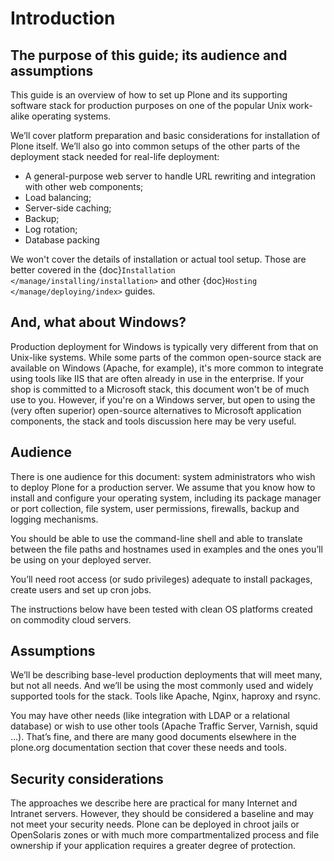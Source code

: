 # Introduction

## The purpose of this guide; its audience and assumptions

This guide is an overview of how to set up Plone and its supporting software stack for production purposes on one of the popular Unix work-alike operating systems.

We’ll cover platform preparation and basic considerations for installation of Plone itself.
We’ll also go into common setups of the other parts of the deployment stack needed for real-life deployment:

- A general-purpose web server to handle URL rewriting and integration with other web components;
- Load balancing;
- Server-side caching;
- Backup;
- Log rotation;
- Database packing

We won't cover the details of installation or actual tool setup.
Those are better covered in the {doc}`Installation </manage/installing/installation>` and other {doc}`Hosting </manage/deploying/index>` guides.

## And, what about Windows?

Production deployment for Windows is typically very different from that on Unix-like systems.
While some parts of the common open-source stack are available on Windows (Apache, for example), it's more common to integrate
using tools like IIS that are often already in use in the enterprise.
If your shop is committed to a Microsoft stack, this document won't be of much use to you.
However, if you're on a Windows server, but open to using the (very often superior) open-source alternatives to Microsoft application components, the stack and tools discussion here may be very useful.

## Audience

There is one audience for this document: system administrators who wish to deploy Plone for a production server.
We assume that you know how to install and configure your operating system, including its package manager or port
collection, file system, user permissions, firewalls, backup and logging mechanisms.

You should be able to use the command-line shell and able to translate between the file paths and hostnames used in examples and the ones you’ll be using on your deployed server.

You’ll need root access (or sudo privileges) adequate to install packages, create users and set up cron jobs.

The instructions below have been tested with clean OS platforms created on commodity cloud servers.

## Assumptions

We’ll be describing base-level production deployments that will meet many, but not all needs.
And we’ll be using the most commonly used and widely supported tools for the stack. Tools like Apache, Nginx, haproxy and rsync.

You may have other needs (like integration with LDAP or a relational database) or wish to use other tools (Apache Traffic Server, Varnish, squid …). That’s fine, and there are many good documents elsewhere in the plone.org documentation section that cover these needs and tools.

## Security considerations

The approaches we describe here are practical for many Internet and Intranet servers.
However, they should be considered a baseline and may not meet your security needs.
Plone can be deployed in chroot jails or OpenSolaris zones or with much more compartmentalized process and file ownership if your application requires a greater degree of protection.
